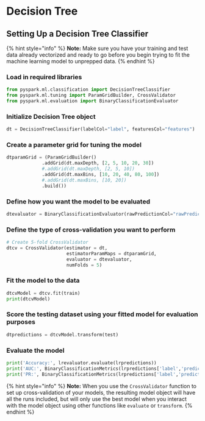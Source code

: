 # Decision Tree

## Setting Up a Decision Tree Classifier

{% hint style="info" %}
**Note:** Make sure you have your training and test data already vectorized and ready to go before you begin trying to fit the machine learning model to unprepped data.
{% endhint %}

### Load in required libraries

```python
from pyspark.ml.classification import DecisionTreeClassifier
from pyspark.ml.tuning import ParamGridBuilder, CrossValidator
from pyspark.ml.evaluation import BinaryClassificationEvaluator
```

### Initialize Decision Tree object

```python
dt = DecisionTreeClassifier(labelCol="label", featuresCol="features")
```

### Create a parameter grid for tuning the model

```python
dtparamGrid = (ParamGridBuilder()
             .addGrid(dt.maxDepth, [2, 5, 10, 20, 30])
             #.addGrid(dt.maxDepth, [2, 5, 10])
             .addGrid(dt.maxBins, [10, 20, 40, 80, 100])
             #.addGrid(dt.maxBins, [10, 20])
             .build())
```

### Define how you want the model to be evaluated

```python
dtevaluator = BinaryClassificationEvaluator(rawPredictionCol="rawPrediction")
```

### Define the type of cross-validation you want to perform

```python
# Create 5-fold CrossValidator
dtcv = CrossValidator(estimator = dt,
                      estimatorParamMaps = dtparamGrid,
                      evaluator = dtevaluator,
                      numFolds = 5)
```

### Fit the model to the data

```python
dtcvModel = dtcv.fit(train)
print(dtcvModel)
```

### Score the testing dataset using your fitted model for evaluation purposes

```python
dtpredictions = dtcvModel.transform(test)
```

### Evaluate the model

```python
print('Accuracy:', lrevaluator.evaluate(lrpredictions))
print('AUC:', BinaryClassificationMetrics(lrpredictions['label','prediction'].rdd).areaUnderROC)
print('PR:', BinaryClassificationMetrics(lrpredictions['label','prediction'].rdd).areaUnderPR)
```

{% hint style="info" %}
**Note:** When you use the `CrossValidator` function to set up cross-validation of your models, the resulting model object will have all the runs included, but will only use the best model when you interact with the model object using other functions like `evaluate` or `transform`.
{% endhint %}

